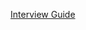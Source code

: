 [Interview Guide](https://dev.to/somadevtoo/the-software-developer-interview-prep-roadmap-with-resources-332l)
